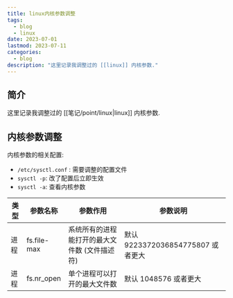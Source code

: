 ```yaml
---
title: linux内核参数调整
tags:
  - blog
  - linux
date: 2023-07-01
lastmod: 2023-07-11
categories:
  - blog
description: "这里记录我调整过的 [[linux]] 内核参数."
---
```


## 简介

这里记录我调整过的 [[笔记/point/linux|linux]] 内核参数.

## 内核参数调整

内核参数的相关配置:

- `/etc/sysctl.conf` : 需要调整的配置文件
- `sysctl -p`: 改了配置后立即生效
- `sysctl -a`: 查看内核参数

| 类型 | 参数名称    | 参数作用                                      | 参数说明                          |
| ---- | ----------- | --------------------------------------------- | --------------------------------- |
| 进程 | fs.file-max | 系统所有的进程能打开的最大文件数 (文件描述符) | 默认 9223372036854775807 或者更大 |
| 进程 | fs.nr_open  | 单个进程可以打开的最大文件数                  | 默认 1048576 或者更大             |
